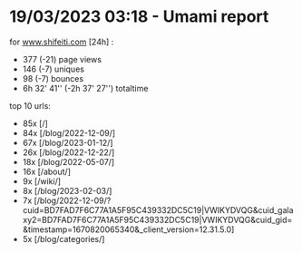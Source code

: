 # 19/03/2023 03:18 - Umami report
for www.shifeiti.com [24h] :

 - 377 (-21) page views
 - 146 (-7) uniques
 - 98 (-7) bounces
 - 6h 32' 41'' (-2h 37' 27'') totaltime


top 10 urls:
 - 85x [/]
 - 84x [/blog/2022-12-09/]
 - 67x [/blog/2023-01-12/]
 - 26x [/blog/2022-12-22/]
 - 18x [/blog/2022-05-07/]
 - 16x [/about/]
 - 9x [/wiki/]
 - 8x [/blog/2023-02-03/]
 - 7x [/blog/2022-12-09/?cuid=BD7FAD7F6C77A1A5F95C439332DC5C19|VWIKYDVQG&cuid_galaxy2=BD7FAD7F6C77A1A5F95C439332DC5C19|VWIKYDVQG&cuid_gid=&timestamp=1670820065340&_client_version=12.31.5.0]
 - 5x [/blog/categories/]


